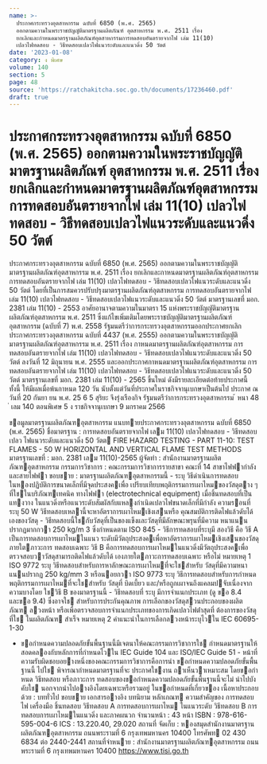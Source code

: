 ```yaml
---
name: >-
  ประกาศกระทรวงอุตสาหกรรม ฉบับที่ 6850 (พ.ศ. 2565)
  ออกตามความในพระราชบัญญัติมาตรฐานผลิตภัณฑ์ อุตสาหกรรม พ.ศ. 2511 เรื่อง
  ยกเลิกและกำหนดมาตรฐานผลิตภัณฑ์อุตสาหกรรมการทดสอบอันตรายจากไฟ เล่ม 11(10)
  เปลวไฟทดสอบ - วิธีทดสอบเปลวไฟแนวระดับและแนวดิ่ง 50 วัตต์
date: '2023-01-08'
category: ง พิเศษ
volume: 140
section: 5
page: 48
source: 'https://ratchakitcha.soc.go.th/documents/17236460.pdf'
draft: true
---
```


# ประกาศกระทรวงอุตสาหกรรม ฉบับที่ 6850 (พ.ศ. 2565) ออกตามความในพระราชบัญญัติมาตรฐานผลิตภัณฑ์ อุตสาหกรรม พ.ศ. 2511 เรื่อง ยกเลิกและกำหนดมาตรฐานผลิตภัณฑ์อุตสาหกรรมการทดสอบอันตรายจากไฟ เล่ม 11(10) เปลวไฟทดสอบ - วิธีทดสอบเปลวไฟแนวระดับและแนวดิ่ง 50 วัตต์

ประกาศกระทรวงอุตสาหกรรม ฉบับที่ 6850 (พ.ศ. 2565) ออกตามความในพระราชบัญญัติมาตรฐานผลิตภัณฑ์อุตสาหกรรม พ.ศ. 2511 เรื่อง ยกเลิกและกาหนดมาตรฐานผลิตภัณฑ์อุตสาหกรรม การทดสอบอันตรายจากไฟ เล่ม 11(10) เปลวไฟทดสอบ - วิธีทดสอบเปลวไฟแนวระดับและแนวดิ่ง 50 วัตต์ โดยที่เป็นการสมควรปรับปรุงมาตรฐานผลิตภัณฑ์อุตสาหกรรม การทดสอบอันตรายจากไฟ เล่ม 11(10) เปลวไฟทดสอบ - วิธีทดสอบเปลวไฟแนวระดับและแนวดิ่ง 50 วัตต์ มาตรฐานเลขที่ มอก. 2381 เล่ม 11(10) - 2553 อาศัยอานาจตามความในมาตรา 15 แห่งพระราชบัญญัติมาตรฐานผลิตภัณฑ์อุตสาหกรรม พ.ศ. 2511 ซึ่งแก้ไขเพิ่มเติมโดยพระราชบัญญัติมาตรฐานผลิตภัณฑ์อุตสาหกรรม (ฉบับที่ 7) พ.ศ. 2558 รัฐมนตรีว่าการกระทรวงอุตสาหกรรมออกประกาศยกเลิกประกาศกระทรวงอุตสาหกรรม ฉบับที่ 4437 (พ.ศ. 2555) ออกตามความในพระราชบัญญัติมาตรฐานผลิตภัณฑ์อุตสาหกรรม พ.ศ. 2511 เรื่อง กาหนดมาตรฐานผลิตภัณฑ์อุตสาหกรรม การทดสอบอันตรายจากไฟ เล่ม 11(10) เปลวไฟทดสอบ - วิธีทดสอบเปลวไฟแนวระดับและแนวดิ่ง 50 วัตต์ ลงวันที่ 12 มิถุนายน พ.ศ. 2555 และออกประกาศกาหนดมาตรฐานผลิตภัณฑ์อุตสาหกรรม การทดสอบอันตรายจากไฟ เล่ม 11(10) เปลวไฟทดสอบ - วิธีทดสอบเปลวไฟแนวระดับและแนวดิ่ง 50 วัตต์ มาตรฐานเลขที่ มอก. 2381 เล่ม 11(10) - 2565 ขึ้นใหม่ ดังมีรายละเอียดต่อท้ายประกาศนี้ ทั้งนี้ ให้มีผลเมื่อพ้นกาหนด 120 วัน นับตั้งแต่วันที่ประกาศในราชกิจจานุเบกษาเป็นต้นไป ประกาศ ณ วันที่ 20 กันยา ยน พ.ศ. 25 6 5 สุริยะ จึงรุ่งเรืองกิจ รัฐมนตรีว่าการกระทรวงอุตสาหกรรม ้ หนา 48 ่ เลม 140 ตอนพิเศษ 5 ง ราชกิจจานุเบกษา 9 มกราคม 2566

ขอมูลมาตรฐานผลิตภัณฑอุตสาหกรรม แนบทายประกาศกระทรวงอุตสาหกรรม ฉบับที่ 6850 (พ.ศ. 2565) ชื่อมาตรฐาน : การทดสอบอันตรายจากไฟ เลม 11(10) เปลวไฟทดสอบ - วิธีทดสอบเปลว ไฟแนวระดับและแนวดิ่ง 50 วัตต FIRE HAZARD TESTING - PART 11-10: TEST FLAMES - 50 W HORIZONTAL AND VERTICAL FLAME TEST METHODS มาตรฐานเลขที่ : มอก. 2381 เลม 11(10)-2565 ผู้จัดทํา : สํานักงานมาตรฐานผลิตภัณฑอุตสาหกรรม กรรมการวิชาการ : คณะกรรมการวิชาการรายสาขา คณะที่ 14 สาขาไฟฟากําลังและสายไฟฟา ขอบขาย : มาตรฐานผลิตภัณฑอุตสาหกรรมนี้ - ระบุ วิธีดําเนินการทดสอบในหองปฏิบัติการขนาดเล็กที่มีจุดประสงคเพื่อ เปรียบเทียบพฤติกรรมการเผาไหมของวัสดุตาง ๆ ที่ใชในบริภัณฑเทคนิค ทางไฟฟา (electrotechnical equipment) เมื่อชิ้นทดสอบที่เป็นแทงวาง ในแนวดิ่งหรือแนวระดับสัมผัสกับแหลงกําเนิดเปลวไฟขนาดเล็กที่มีกําลัง ความรอนที่ ระบุ 50 W วิธีทดสอบเหลานี้จะหาอัตราการเผาไหมเชิงเสนหรือ คุณสมบัติการติดไฟแล้วดับได้ เองของวัสดุ - วิธีทดสอบนี้ใชกับวัสดุที่เป็นของแข็งและวัสดุที่มีลักษณะพรุนที่มีความ หนาแนนปรากฏมากกวา 250 kg/m 3 ซึ่งกําหนดตาม ISO 845 - วิธีการทดสอบที่ระบุมี สองวิธี คือ วิธี A เป็นการทดสอบการเผาไหมในแนว ระดับมีวัตถุประสงคเพื่อหาอัตราการเผาไหมเชิงเสนของวัสดุภายใตภาวะการ ทดสอบเฉพาะ วิธี B คือการทดสอบการเผาไหมในแนวดิ่งมีวัตถุประสงคเพื่อ ตรวจสอบวาวัสดุสามารถติดไฟแล้วดับได้ เองภายใตภาวะการทดสอบเฉพาะ หรือไม่ หมายเหตุ 1 ISO 9772 ระบุ วิธีทดสอบสําหรับการหาลักษณะการเผาไหมที่จะใชสําหรับ วัสดุที่มีความหนาแนนปรากฏ 250 kg/mm 3 หรือนอยกวา ISO 9773 ระบุ วิธีการทดสอบสําหรับการกําหนดพฤติกรรมการเผาไหมที่จะใชสําหรับ วัสดุที่ บิดเบี้ยว และ/หรือถูกเผาจนถึงแคลมปจับเนื่องจากความบางโดย ใชวิธี B ของมาตรฐานนี้ - วิธีทดสอบที่ ระบุ มีการจําแนกประเภท (ดู ขอ 8.4 และขอ 9.4) ซึ่งอาจใช สําหรับการประกันคุณภาพ การเลือกของวัสดุสวนประกอบของผลิตภัณฑ ลวงหน้า หรือเพื่อตรวจสอบการจําแนกประเภทของการเกิดเปลวไฟต่ําสุดที่ ต้องการของวัสดุที่ใช ในผลิตภัณฑ สําเร็จ หมายเหตุ 2 คําแนะนําในการเลือกลวงหน้าระบุไวใน IEC 60695-1-30

- ขอกําหนดความปลอดภัยขั้นพื้นฐานนี้มีเจตนาให้คณะกรรมการวิชาการใช กําหนดมาตรฐานให้สอดคลองกับหลักการที่กําหนดไวใน IEC Guide 104 และ ISO/IEC Guide 51 - หน้าที่ความรับผิดชอบอยางหนึ่งของคณะกรรมการวิชาการคือการนํา ขอกําหนดความปลอดภัยขั้นพื้นฐานนี้ ไปใช พิจารณากําหนดมาตรฐานที่จะ ประกาศใชงาน ถาเห็นวาเหมาะสม โดยขอกําหนด วิธีทดสอบ หรือภาวะการ ทดสอบของขอกําหนดความปลอดภัยขั้นพื้นฐานนี้จะไม่ นําไปบังคับใช นอกจากนําไปอางอิงโดยเฉพาะหรือรวมอยู่ ในขอกําหนดที่เกี่ยวของ เนื้อหาประกอบด้วย : บททั่วไป ขอบขาย เอกสารอางอิง บทนิยาม หลักเกณฑ ความสําคัญของ การทดสอบไฟ เครื่องมือ ชิ้นทดสอบ วิธีทดสอบ A การทดสอบการเผาไหม ในแนวระดับ วิธีทดสอบ B การทดสอบการเผาไหมในแนวดิ่ง และภาคผนวก จํานวนหน้า : 43 หน้า ISBN : 978-616-595-004-6 ICS : 13.220.40, 29.020 สถานที่ จัดเก็บ : หองสมุดสํานักงานมาตรฐานผลิตภัณฑอุตสาหกรรม ถนนพระรามที่ 6 กรุงเทพมหานคร 10400 โทรศัพท 02 430 6834 ต่อ 2440-2441 สถานที่จําหนาย : สํานักงานมาตรฐานผลิตภัณฑอุตสาหกรรม ถนนพระรามที่ 6 กรุงเทพมหานคร 10400 https://www.tisi.go.th
